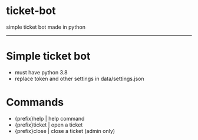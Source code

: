 # ticket-bot
simple ticket bot made in python


___

# Simple ticket bot
  - must have python 3.8
  - replace token and other settings in data/settings.json

# Commands
  - {prefix}help | help command
  - {prefix}ticket | open a ticket
  - {prefix}close | close a ticket (admin only)
